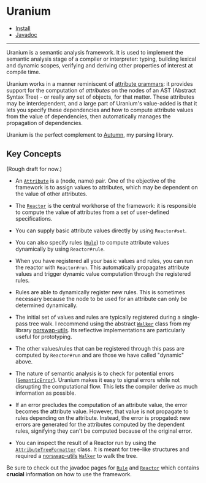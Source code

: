 # Uranium

- [Install](doc/INSTALL.md)
- [Javadoc](https://jitpack.io/com/github/norswap/uranium/-SNAPSHOT/javadoc/)

---

Uranium is a semantic analysis framework. It is used to implement the semantic analysis stage of a compiler or
interpreter: typing, building lexical and dynamic scopes, verifying and deriving other properties of interest at
compile time.

Uranium works in a manner reminiscent of [attribute grammars]: it provides support for the computation of *attributes*
on the nodes of an AST (Abstract Syntax Tree) - or really any set of objects, for that matter. These attributes
may be interdependent, and a large part of Uranium's value-added is that it lets you specify these dependencies and
how to compute attribute values from the value of dependencies, then automatically manages the propagation of
dependencies.

[attribute grammars]: https://en.wikipedia.org/wiki/Attribute_grammar

Uranium is the perfect complement to [Autumn], my parsing library.

[Autumn]: https://github.com/norswap/autumn

## Key Concepts

(Rough draft for now.)

- An [`Attribute`] is a (node, name) pair. One of the objective of the framework is to assign values to attributes,
  which may be dependent on the value of other attributes.
  
- The [`Reactor`] is the central workhorse of the framework: it is responsible to compute the value of attributes
  from a set of user-defined specifications.
  
- You can supply basic attribute values directly by using `Reactor#set`.
  
- You can also specify rules ([`Rule`]) to compute attribute values dynamically by using `Reactor#rule`.

- When you have registered all your basic values and rules, you can run the reactor with `Reactor#run`. This
  automatically propagates attribute values and trigger dynamic value computation through the registered rules.
  
- Rules are able to dynamically register new rules. This is sometimes necessary because the node to be used for
  an attribute can only be determined dynamically.
  
- The initial set of values and rules are typically registered during a single-pass tree walk. I recommend using
  the abstract [`Walker`] class from my library [norswap-utils]. Its reflective implementations are particularly
  useful for prototyping.
  
- The other values/rules that can be registered through this pass are computed by `Reactor#run` and are those we
  have called "dynamic" above.
  
- The nature of semantic analysis is to check for potential errors ([`SemanticError`]). Uranium makes it easy to signal
  errors while not disrupting the computational flow. This lets the compiler derive as much information as possible.

- If an error precludes the computation of an attribute value, the error becomes the attribute value. However, that
  value is not propagate to rules depending on the attribute. Instead, the error is propgated: new errors are generated
  for the attributes computed by the dependent rules, signifying they can't be computed because of the original error.
      
- You can inspect the result of a Reactor run by using the [`AttributeTreeFormatter`] class. It is meant for tree-like
  structures and required a [norswap-utils] [`Walker`] to walk the tree.

Be sure to check out the javadoc pages for [`Rule`] and [`Reactor`] which contains **crucial** information on
how to use the framework.

[`Attribute`]: https://javadoc.jitpack.io/com/github/norswap/uranium/-SNAPSHOT/javadoc/norswap/uranium/Attribute.html
[`Rule`]: https://javadoc.jitpack.io/com/github/norswap/uranium/-SNAPSHOT/javadoc/norswap/uranium/Rule.html
[`Reactor`]: https://javadoc.jitpack.io/com/github/norswap/uranium/-SNAPSHOT/javadoc/norswap/uranium/Reactor.html
[`SemanticError`]: https://javadoc.jitpack.io/com/github/norswap/uranium/-SNAPSHOT/javadoc/norswap/uranium/SemanticError.html
[`AttributeTreeFormatter`]: https://javadoc.jitpack.io/com/github/norswap/uranium/-SNAPSHOT/javadoc/norswap/uranium/AttributeTreeFormatter.html

[norswap-utils]: https://github.com/norswap/norswap-utils
[`Walker`]: https://javadoc.jitpack.io/com/github/norswap/norswap-utils/-SNAPSHOT/javadoc/norswap/utils/visitors/Walker.html